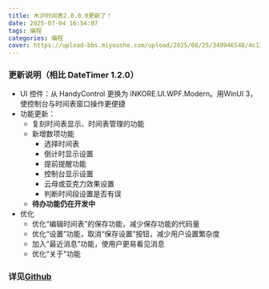 ```yaml
---
title: 木沪时间表2.0.0.0更新了！
date: 2025-07-04 16:54:07
tags: 编程
categories: 编程
cover: https://upload-bbs.miyoushe.com/upload/2025/08/25/340946548/4c13e9a4ab4f12eef1cb3f408492edac_2409454697888798412.png
---
```


### 更新说明（相比 DateTimer 1.2.0）  
  
- UI 控件：从 HandyControl 更换为 iNKORE.UI.WPF.Modern。用WinUI 3，使控制台与时间表窗口操作更便捷  
- 功能更新：  
  - 复刻时间表显示、时间表管理的功能  
  - 新增数项功能  
    - 选择时间表  
    - 倒计时显示设置  
    - 提前提醒功能  
    - 控制台显示设置  
    - 云母或亚克力效果设置  
    - 判断时间段设置是否有误  
  - **待办功能仍在开发中**  
- 优化  
  - 优化“编辑时间表”的保存功能，减少保存功能的代码量  
  - 优化“设置”功能，取消“保存设置”按钮，减少用户设置繁杂度  
  - 加入“最近消息”功能，使用户更易看见消息  
  - 优化“关于"功能    
  
### 详见[Github](https://github.com/Muhu-C/DateTimer2/releases/v2.0.0.0)  